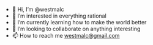 - 👋 Hi, I’m @westmalc
- 👀 I’m interested in everything rational
- 🌱 I’m currently learning how to make the world better
- 💞️ I’m looking to collaborate on anything interesting
- 📫 How to reach me westmalc@gmail.com

<!---
westmalc/westmalc is a ✨ special ✨ repository because its `README.md` (this file) appears on your GitHub profile.
You can click the Preview link to take a look at your changes.
--->
